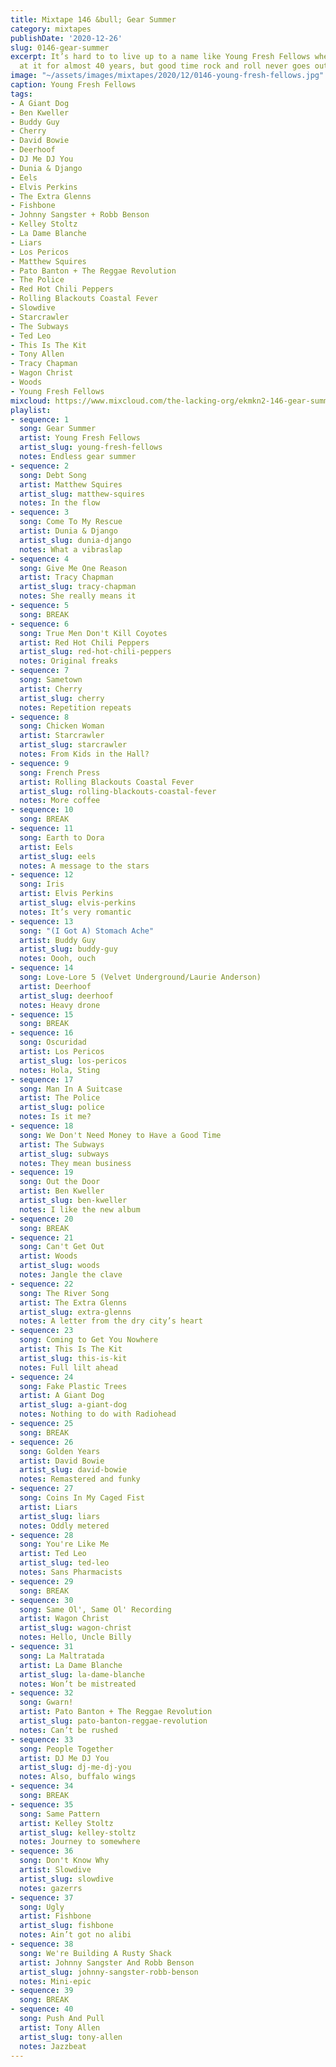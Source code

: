 ```yaml
---
title: Mixtape 146 &bull; Gear Summer
category: mixtapes
publishDate: '2020-12-26'
slug: 0146-gear-summer
excerpt: It’s hard to to live up to a name like Young Fresh Fellows when you’ve been
  at it for almost 40 years, but good time rock and roll never goes out of style.
image: "~/assets/images/mixtapes/2020/12/0146-young-fresh-fellows.jpg"
caption: Young Fresh Fellows
tags:
- A Giant Dog
- Ben Kweller
- Buddy Guy
- Cherry
- David Bowie
- Deerhoof
- DJ Me DJ You
- Dunia & Django
- Eels
- Elvis Perkins
- The Extra Glenns
- Fishbone
- Johnny Sangster + Robb Benson
- Kelley Stoltz
- La Dame Blanche
- Liars
- Los Pericos
- Matthew Squires
- Pato Banton + The Reggae Revolution
- The Police
- Red Hot Chili Peppers
- Rolling Blackouts Coastal Fever
- Slowdive
- Starcrawler
- The Subways
- Ted Leo
- This Is The Kit
- Tony Allen
- Tracy Chapman
- Wagon Christ
- Woods
- Young Fresh Fellows
mixcloud: https://www.mixcloud.com/the-lacking-org/ekmkn2-146-gear-summer/
playlist:
- sequence: 1
  song: Gear Summer
  artist: Young Fresh Fellows
  artist_slug: young-fresh-fellows
  notes: Endless gear summer
- sequence: 2
  song: Debt Song
  artist: Matthew Squires
  artist_slug: matthew-squires
  notes: In the flow
- sequence: 3
  song: Come To My Rescue
  artist: Dunia & Django
  artist_slug: dunia-django
  notes: What a vibraslap
- sequence: 4
  song: Give Me One Reason
  artist: Tracy Chapman
  artist_slug: tracy-chapman
  notes: She really means it
- sequence: 5
  song: BREAK
- sequence: 6
  song: True Men Don't Kill Coyotes
  artist: Red Hot Chili Peppers
  artist_slug: red-hot-chili-peppers
  notes: Original freaks
- sequence: 7
  song: Sametown
  artist: Cherry
  artist_slug: cherry
  notes: Repetition repeats
- sequence: 8
  song: Chicken Woman
  artist: Starcrawler
  artist_slug: starcrawler
  notes: From Kids in the Hall?
- sequence: 9
  song: French Press
  artist: Rolling Blackouts Coastal Fever
  artist_slug: rolling-blackouts-coastal-fever
  notes: More coffee
- sequence: 10
  song: BREAK
- sequence: 11
  song: Earth to Dora
  artist: Eels
  artist_slug: eels
  notes: A message to the stars
- sequence: 12
  song: Iris
  artist: Elvis Perkins
  artist_slug: elvis-perkins
  notes: It’s very romantic
- sequence: 13
  song: "(I Got A) Stomach Ache"
  artist: Buddy Guy
  artist_slug: buddy-guy
  notes: Oooh, ouch
- sequence: 14
  song: Love-Lore 5 (Velvet Underground/Laurie Anderson)
  artist: Deerhoof
  artist_slug: deerhoof
  notes: Heavy drone
- sequence: 15
  song: BREAK
- sequence: 16
  song: Oscuridad
  artist: Los Pericos
  artist_slug: los-pericos
  notes: Hola, Sting
- sequence: 17
  song: Man In A Suitcase
  artist: The Police
  artist_slug: police
  notes: Is it me?
- sequence: 18
  song: We Don't Need Money to Have a Good Time
  artist: The Subways
  artist_slug: subways
  notes: They mean business
- sequence: 19
  song: Out the Door
  artist: Ben Kweller
  artist_slug: ben-kweller
  notes: I like the new album
- sequence: 20
  song: BREAK
- sequence: 21
  song: Can't Get Out
  artist: Woods
  artist_slug: woods
  notes: Jangle the clave
- sequence: 22
  song: The River Song
  artist: The Extra Glenns
  artist_slug: extra-glenns
  notes: A letter from the dry city’s heart
- sequence: 23
  song: Coming to Get You Nowhere
  artist: This Is The Kit
  artist_slug: this-is-kit
  notes: Full lilt ahead
- sequence: 24
  song: Fake Plastic Trees
  artist: A Giant Dog
  artist_slug: a-giant-dog
  notes: Nothing to do with Radiohead
- sequence: 25
  song: BREAK
- sequence: 26
  song: Golden Years
  artist: David Bowie
  artist_slug: david-bowie
  notes: Remastered and funky
- sequence: 27
  song: Coins In My Caged Fist
  artist: Liars
  artist_slug: liars
  notes: Oddly metered
- sequence: 28
  song: You're Like Me
  artist: Ted Leo
  artist_slug: ted-leo
  notes: Sans Pharmacists
- sequence: 29
  song: BREAK
- sequence: 30
  song: Same Ol', Same Ol' Recording
  artist: Wagon Christ
  artist_slug: wagon-christ
  notes: Hello, Uncle Billy
- sequence: 31
  song: La Maltratada
  artist: La Dame Blanche
  artist_slug: la-dame-blanche
  notes: Won’t be mistreated
- sequence: 32
  song: Gwarn!
  artist: Pato Banton + The Reggae Revolution
  artist_slug: pato-banton-reggae-revolution
  notes: Can’t be rushed
- sequence: 33
  song: People Together
  artist: DJ Me DJ You
  artist_slug: dj-me-dj-you
  notes: Also, buffalo wings
- sequence: 34
  song: BREAK
- sequence: 35
  song: Same Pattern
  artist: Kelley Stoltz
  artist_slug: kelley-stoltz
  notes: Journey to somewhere
- sequence: 36
  song: Don't Know Why
  artist: Slowdive
  artist_slug: slowdive
  notes: gazerrs
- sequence: 37
  song: Ugly
  artist: Fishbone
  artist_slug: fishbone
  notes: Ain’t got no alibi
- sequence: 38
  song: We're Building A Rusty Shack
  artist: Johnny Sangster And Robb Benson
  artist_slug: johnny-sangster-robb-benson
  notes: Mini-epic
- sequence: 39
  song: BREAK
- sequence: 40
  song: Push And Pull
  artist: Tony Allen
  artist_slug: tony-allen
  notes: Jazzbeat
---
```


